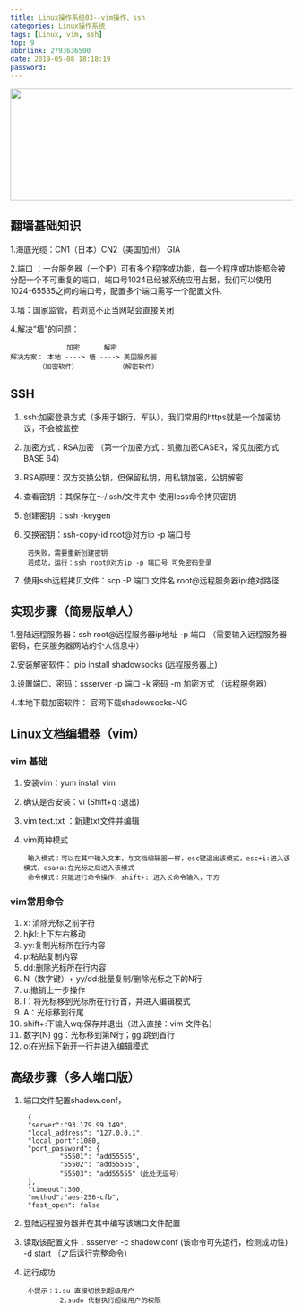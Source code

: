 ```yaml
---
title: Linux操作系统03--vim操作、ssh
categories: Linux操作系统
tags: [Linux, vim, ssh]
top: 9
abbrlink: 2793636500
date: 2019-05-08 18:18:19
password:
---
```


<img src="https://jwangtec.oss-cn-chengdu.aliyuncs.com/jwangcloud/index/Linux.jpeg" width="1000" height="200" align="middle" />

## 翻墙基础知识

<!--more-->
	
1.海底光缆：CN1（日本）CN2（美国加州） GIA

2.端口 ：一台服务器（一个IP）可有多个程序或功能，每一个程序或功能都会被分配一个不可重复的端口，端口号1024已经被系统应用占据，我们可以使用1024-65535之间的端口号，配置多个端口需写一个配置文件.

3.墙：国家监管，若浏览不正当网站会直接关闭

4.解决“墙”的问题：
	
	              加密      解密
	解决方案： 本地 ----> 墙 ----> 美国服务器
	       （加密软件）          （解密软件）
## SSH

1. ssh:加密登录方式（多用于银行，军队），我们常用的https就是一个加密协议，不会被监控
2. 加密方式：RSA加密  （第一个加密方式：凯撒加密CASER，常见加密方式BASE 64）
3. RSA原理：双方交换公钥，但保留私钥，用私钥加密，公钥解密
4. 查看密钥 ：其保存在～/.ssh/文件夹中 使用less命令拷贝密钥
5. 创建密钥 ：ssh -keygen
6. 交换密钥：ssh-copy-id root@对方ip -p 端口号

		若失败，需要重新创建密钥
		若成功，运行：ssh root@对方ip -p 端口号 可免密码登录
7. 使用ssh远程拷贝文件：scp -P 端口 文件名 root@远程服务器ip:绝对路径

## 实现步骤（简易版单人）

1.登陆远程服务器：ssh root@远程服务器ip地址 -p 端口 （需要输入远程服务器密码，在买服务器网站的个人信息中）

2.安装解密软件： pip install shadowsocks  (远程服务器上)

3.设置端口、密码：ssserver -p 端口 -k 密码 -m 加密方式  （远程服务器）

4.本地下载加密软件： 官网下载shadowsocks-NG 

## Linux文档编辑器（vim）
### vim 基础
1. 安装vim：yum install vim 
2. 确认是否安装：vi   (Shift+q :退出)
3. vim text.txt ：新建txt文件并编辑
4. vim两种模式
		
		输入模式：可以在其中输入文本，与文档编辑器一样，esc键退出该模式，esc+i:进入该模式，esa+a:在光标之后进入该模式
		命令模式：只能进行命令操作，shift+: 进入长命令输入，下方

### vim常用命令
1. x: 消除光标之前字符
2. hjkl:上下左右移动
3. yy:复制光标所在行内容
4. p:粘贴复制内容
5. dd:删除光标所在行内容
6. N（数字键）+ yy/dd:批量复制/删除光标之下的N行
7. u:撤销上一步操作
8. I：将光标移到光标所在行行首，并进入编辑模式
9. A：光标移到行尾
10. shift+:下输入wq:保存并退出（进入直接：vim 文件名）
11. 数字(N) gg：光标移到第N行；gg:跳到首行
12. o:在光标下新开一行并进入编辑模式

## 高级步骤（多人端口版）

1. 端口文件配置shadow.conf，
		
		{
		"server":"93.179.99.149",
		"local_address": "127.0.0.1",
		"local_port":1080,
		"port_password": {
				"55501": "add55555",
				"55502": "add55555",
				"55503": "add55555"（此处无逗号） 
		},
		"timeout":300,
		"method":"aes-256-cfb",
		"fast_open": false     
		
2. 登陆远程服务器并在其中编写该端口文件配置
3. 读取该配置文件：ssserver -c shadow.conf (该命令可先运行，检测成功性) -d start （之后运行完整命令）
4. 运行成功


		小提示：1.su 直接切换到超级用户
				2.sudo 代替执行超级用户的权限
